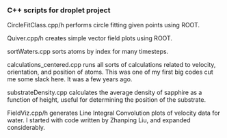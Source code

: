 ### C++ scripts for droplet project

CircleFitClass.cpp/h performs circle fitting given points using ROOT.

Quiver.cpp/h creates simple vector field plots using ROOT.

sortWaters.cpp sorts atoms by index for many timesteps.

calculations_centered.cpp runs all sorts of calculations related to velocity, orientation, and position of atoms. This was one of my first big codes cut me some slack here. It was a few years ago.

substrateDensity.cpp calculates the average density of sapphire as a function of height, useful for determining the position of the substrate.

FieldViz.cpp/h generates Line Integral Convolution plots of velocity data for water. I started with code written by Zhanping Liu, and expanded considerably.

